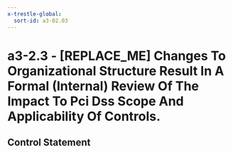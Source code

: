 ```yaml
---
x-trestle-global:
  sort-id: a3-02.03
---
```


# a3-2.3 - \[REPLACE_ME\] Changes To Organizational Structure Result In A Formal (Internal) Review Of The Impact To Pci Dss Scope And Applicability Of Controls.

## Control Statement
